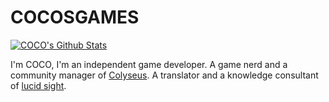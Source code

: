 # COCOSGAMES

[![COCO's Github Stats](https://github-readme-stats.vercel.app/api?username=cocosgames&count_private=true&show_icons=true&theme=vue)](https://github.com/CocosGames/#choose-pinned-repositories)

I'm COCO, I'm an independent game developer.
A game nerd and a community manager of [Colyseus](https://www.colyseus.io/).
A translator and a knowledge consultant of [lucid sight](https://www.lucidsight.com/).
